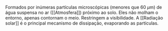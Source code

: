 Formados por inúmeras partículas microscópicas (menores que 60 $\mu$m) de água suspensa no ar ([[Atmosfera]]) próximo ao solo. Eles não molham o entorno, apenas contornam o meio. Restringem a visibilidade. A [[Radiação solar]] é o principal mecanismo de dissipação, evaporando as partículas. 